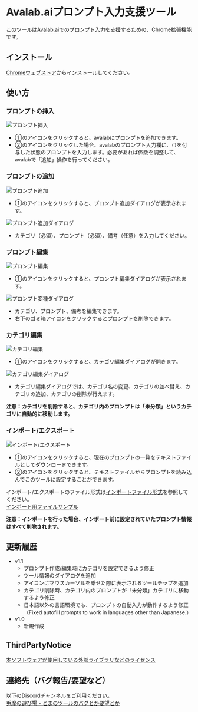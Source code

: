 # Avalab.aiプロンプト入力支援ツール

このツールは[Avalab.ai](https://avalab.ai)でのプロンプト入力を支援するための、Chrome拡張機能です。

## インストール

[Chromeウェブストア](https://chromewebstore.google.com/detail/avalabai%E3%83%97%E3%83%AD%E3%83%B3%E3%83%97%E3%83%88%E5%85%A5%E5%8A%9B%E6%94%AF%E6%8F%B4%E3%83%84%E3%83%BC%E3%83%AB/okhnpkdkjhoehaiimadniembjdikncpa)からインストールしてください。

## 使い方

### プロンプトの挿入

![プロンプト挿入](images/010_apply_01.png)

- ①のアイコンをクリックすると、avalabにプロンプトを追加できます。
- ②のアイコンをクリックした場合、avalabのプロンプト入力欄に、`()`を付与した状態のプロンプトを入力します。必要があれば係数を調整して、avalabで「追加」操作を行ってください。

### プロンプトの追加

![プロンプト追加](images/020_new_01.png)

- ①のアイコンをクリックすると、プロンプト追加ダイアログが表示されます。

![プロンプト追加ダイアログ](images/020_new_02.png)

- カテゴリ（必須）、プロンプト（必須）、備考（任意）を入力してください。

### プロンプト編集

![プロンプト編集](images/030_edit_01.png)

- ①のアイコンをクリックすると、プロンプト編集ダイアログが表示されます。

![プロンプト変種ダイアログ](images/030_edit_02.png)

- カテゴリ、プロンプト、備考を編集できます。
- 右下のゴミ箱アイコンをクリックするとプロンプトを削除できます。

### カテゴリ編集

![カテゴリ編集](images/040_category_01.png)

- ①のアイコンをクリックすると、カテゴリ編集ダイアログが開きます。

![カテゴリ編集ダイアログ](images/040_category_02.png)

- カテゴリ編集ダイアログでは、カテゴリ名の変更、カテゴリの並べ替え、カテゴリの追加、カテゴリの削除が行えます。

**注意：カテゴリを削除すると、カテゴリ内のプロンプトは「未分類」というカテゴリに自動的に移動します。**

### インポート/エクスポート

![インポート/エクスポート](images/050_import_01.png)

- ①のアイコンをクリックすると、現在のプロンプトの一覧をテキストファイルとしてダウンロードできます。
- ②のアイコンをクリックすると、テキストファイルからプロンプトを読み込んでこのツールに設定することができます。

インポート/エクスポートのファイル形式は[インポートファイル形式](importfile.md)を参照してください。  
[インポート用ファイルサンプル](sample.tsv)

**注意：インポートを行った場合、インポート前に設定されていたプロンプト情報はすべて削除されます。**

## 更新履歴

- v1.1
  - プロンプト作成/編集時にカテゴリを設定できるよう修正
  - ツール情報のダイアログを追加
  - アイコンにマウスカーソルを乗せた際に表示されるツールチップを追加
  - カテゴリ削除時、カテゴリ内のプロンプトが「未分類」カテゴリに移動するよう修正
  - 日本語以外の言語環境でも、プロンプトの自動入力が動作するよう修正（Fixed autofill prompts to work in languages ​​other than Japanese.）
- v1.0
  - 新規作成

## ThirdPartyNotice

[本ソフトウェアが使用している外部ライブラリなどのライセンス](thirdPartyNotice.md)

## 連絡先（バグ報告/要望など）

以下のDiscordチャンネルをご利用ください。  
[兎摩の遊び場 - とまのツールのバグとか要望とか](https://discord.gg/QEyhHjMyKS)
